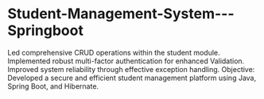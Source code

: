 # Student-Management-System---Springboot
 Led comprehensive CRUD operations within the student module. Implemented robust multi-factor authentication for enhanced Validation. Improved system reliability through effective exception handling. Objective: Developed a secure and efficient student management platform using Java, Spring Boot, and Hibernate.
